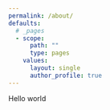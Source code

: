 ```yaml
---
permalink: /about/
defaults:
  # _pages
  - scope:
      path: ""
      type: pages
    values:
      layout: single
      author_profile: true
---
```


Hello world
